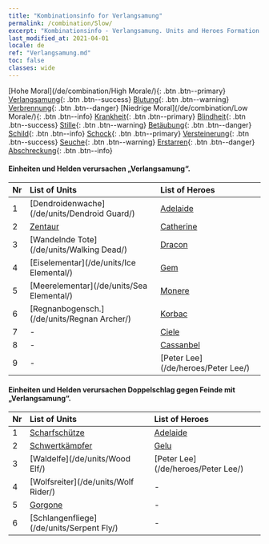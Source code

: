 ```yaml
---
title: "Kombinationsinfo for Verlangsamung"
permalink: /combination/Slow/
excerpt: "Kombinationsinfo - Verlangsamung. Units and Heroes Formation."
last_modified_at: 2021-04-01
locale: de
ref: "Verlangsamung.md"
toc: false
classes: wide
---
```


  [Hohe Moral](/de/combination/High Morale/){: .btn .btn--primary} [Verlangsamung](/de/combination/Slow/){: .btn .btn--success} [Blutung](/de/combination/Bleeding/){: .btn .btn--warning} [Verbrennung](/de/combination/Burning/){: .btn .btn--danger} [Niedrige Moral](/de/combination/Low Morale/){: .btn .btn--info} [Krankheit](/de/combination/Disease/){: .btn .btn--primary} [Blindheit](/de/combination/Blind/){: .btn .btn--success} [Stille](/de/combination/Silence/){: .btn .btn--warning} [Betäubung](/de/combination/Stun/){: .btn .btn--danger} [Schild](/de/combination/Shield/){: .btn .btn--info} [Schock](/de/combination/Static/){: .btn .btn--primary} [Versteinerung](/de/combination/Petrify/){: .btn .btn--success} [Seuche](/de/combination/Plague/){: .btn .btn--warning} [Erstarren](/de/combination/Freeze/){: .btn .btn--danger} [Abschreckung](/de/combination/Deterrence/){: .btn .btn--info} 


#### Einheiten und Helden verursachen „Verlangsamung“.

  | Nr |  List of Units  | List of Heroes | 
  |:---|:----------------|:---------------| 
  | 1 | [Dendroidenwache](/de/units/Dendroid Guard/) | [Adelaide](/de/heroes/Adelaide/) |
  | 2 | [Zentaur](/de/units/Centaur/) | [Catherine](/de/heroes/Catherine/) |
  | 3 | [Wandelnde Tote](/de/units/Walking Dead/) | [Dracon](/de/heroes/Dracon/) |
  | 4 | [Eiselementar](/de/units/Ice Elemental/) | [Gem](/de/heroes/Gem/) |
  | 5 | [Meerelementar](/de/units/Sea Elemental/) | [Monere](/de/heroes/Monere/) |
  | 6 | [Regnanbogensch.](/de/units/Regnan Archer/) | [Korbac](/de/heroes/Korbac/) |
  | 7 | - | [Ciele](/de/heroes/Ciele/) |
  | 8 | - | [Cassanbel](/de/heroes/Cassanbel/) |
  | 9 | - | [Peter Lee](/de/heroes/Peter Lee/) |


#### Einheiten und Helden verursachen Doppelschlag gegen Feinde mit „Verlangsamung“.

  | Nr |  List of Units  | List of Heroes | 
  |:---|:----------------|:---------------| 
  | 1 | [Scharfschütze](/de/units/Marksman/) | [Adelaide](/de/heroes/Adelaide/) |
  | 2 | [Schwertkämpfer](/de/units/Swordsman/) | [Gelu](/de/heroes/Gelu/) |
  | 3 | [Waldelfe](/de/units/Wood Elf/) | [Peter Lee](/de/heroes/Peter Lee/) |
  | 4 | [Wolfsreiter](/de/units/Wolf Rider/) | - |
  | 5 | [Gorgone](/de/units/Gorgon/) | - |
  | 6 | [Schlangenfliege](/de/units/Serpent Fly/) | - |
